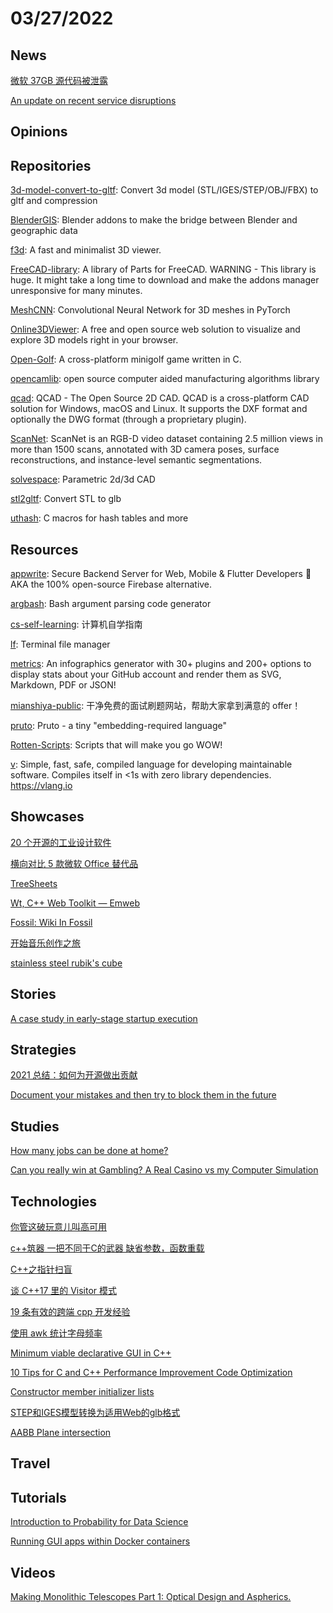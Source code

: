 # 03/27/2022

## News
[微软 37GB 源代码被泄露](https://www.oschina.net/news/187800/hackers-leak-37gb-of-ms-alleged-source-code)

[An update on recent service disruptions](https://github.blog/2022-03-23-an-update-on-recent-service-disruptions/)

## Opinions

## Repositories
[3d-model-convert-to-gltf](https://github.com/wangerzi/3d-model-convert-to-gltf): Convert 3d model (STL/IGES/STEP/OBJ/FBX) to gltf and compression

[BlenderGIS](https://github.com/domlysz/BlenderGIS): Blender addons to make the bridge between Blender and geographic data

[f3d](https://github.com/f3d-app/f3d): A fast and minimalist 3D viewer.

[FreeCAD-library](https://github.com/FreeCAD/FreeCAD-library): A library of Parts for FreeCAD. WARNING - This library is huge. It might take a long time to download and make the addons manager unresponsive for many minutes.

[MeshCNN](https://github.com/ranahanocka/MeshCNN): Convolutional Neural Network for 3D meshes in PyTorch

[Online3DViewer](https://github.com/kovacsv/Online3DViewer): A free and open source web solution to visualize and explore 3D models right in your browser.

[Open-Golf](https://github.com/mgerdes/Open-Golf): A cross-platform minigolf game written in C.

[opencamlib](https://github.com/aewallin/opencamlib): open source computer aided manufacturing algorithms library

[qcad](https://github.com/qcad/qcad): QCAD - The Open Source 2D CAD. QCAD is a cross-platform CAD solution for Windows, macOS and Linux. It supports the DXF format and optionally the DWG format (through a proprietary plugin).

[ScanNet](https://github.com/ScanNet/ScanNet): ScanNet is an RGB-D video dataset containing 2.5 million views in more than 1500 scans, annotated with 3D camera poses, surface reconstructions, and instance-level semantic segmentations.

[solvespace](https://github.com/solvespace/solvespace): Parametric 2d/3d CAD

[stl2gltf](https://github.com/MyMiniFactory/stl2gltf): Convert STL to glb

[uthash](https://github.com/troydhanson/uthash): C macros for hash tables and more

## Resources
[appwrite](https://github.com/appwrite/appwrite): Secure Backend Server for Web, Mobile & Flutter Developers 🚀 AKA the 100% open-source Firebase alternative.

[argbash](https://github.com/matejak/argbash): Bash argument parsing code generator

[cs-self-learning](https://github.com/PKUFlyingPig/cs-self-learning): 计算机自学指南

[lf](https://github.com/gokcehan/lf): Terminal file manager

[metrics](https://github.com/lowlighter/metrics): An infographics generator with 30+ plugins and 200+ options to display stats about your GitHub account and render them as SVG, Markdown, PDF or JSON!

[mianshiya-public](https://github.com/liyupi/mianshiya-public): 干净免费的面试刷题网站，帮助大家拿到满意的 offer！

[pruto](https://gitlab.com/z-s-e/pruto): Pruto - a tiny "embedding-required language"

[Rotten-Scripts](https://github.com/HarshCasper/Rotten-Scripts): Scripts that will make you go WOW!

[v](https://github.com/vlang/v): Simple, fast, safe, compiled language for developing maintainable software. Compiles itself in <1s with zero library dependencies. https://vlang.io

## Showcases
[20 个开源的工业设计软件](https://my.oschina.net/u/3859945/blog/5495604)

[横向对比 5 款微软 Office 替代品](https://linux.cn/article-14382-1.html)

[TreeSheets](https://strlen.com/treesheets/)

[Wt, C++ Web Toolkit — Emweb](https://www.webtoolkit.eu/wt/)

[Fossil: Wiki In Fossil](https://fossil-scm.org/home/doc/trunk/www/wikitheory.wiki)

[开始音乐创作之旅](https://learningmusic.ableton.com/zh-Hans/)

[stainless steel rubik's cube](http://lulabs.net/machining/ss-cube/)

## Stories
[A case study in early-stage startup execution](https://www.wave.com/en/blog/early-execution/)

## Strategies
[2021 总结：如何为开源做出贡献](https://linux.cn/article-14372-1.html)

[Document your mistakes and then try to block them in the future](https://utcc.utoronto.ca/~cks/space/blog/sysadmin/DocumentMistakesThenBlockThem)

## Studies
[How many jobs can be done at home?](https://www.sciencedirect.com/science/article/pii/S0047272720300992)

[Can you really win at Gambling? A Real Casino vs my Computer Simulation](https://blog.devgenius.io/can-you-really-win-at-gambling-a-real-casino-vs-my-computer-simulation-14db4e241eba)

## Technologies
[你管这破玩意儿叫高可用](https://mp.weixin.qq.com/s/W4CpBuMOh0_xPmTGQ84jEQ)

[c++筑器 一把不同于C的武器 缺省参数，函数重载](https://juejin.cn/post/7056978480268836872)

[C++之指针扫盲](https://juejin.cn/post/7077851607995678734)

[谈 C++17 里的 Visitor 模式](https://juejin.cn/post/7007593556080754696)

[19 条有效的跨端 cpp 开发经验](https://my.oschina.net/alimobile/blog/5496289)

[使用 awk 统计字母频率](https://linux.cn/article-14375-1.html)

[Minimum viable declarative GUI in C++](https://ossia.io/posts/minimum-viable/)

[10 Tips for C and C++ Performance Improvement Code Optimization](https://www.thegeekstuff.com/2015/01/c-cpp-code-optimization/)

[Constructor member initializer lists](https://www.learncpp.com/cpp-tutorial/constructor-member-initializer-lists/)

[STEP和IGES模型转换为适用Web的glb格式](https://blog.wj2015.com/2020/03/08/step%e5%92%8ciges%e6%a8%a1%e5%9e%8b%e8%bd%ac%e6%8d%a2%e4%b8%ba%e9%80%82%e7%94%a8web%e7%9a%84glb%e6%a0%bc%e5%bc%8f/)

[AABB Plane intersection](https://gdbooks.gitbooks.io/3dcollisions/content/Chapter2/static_aabb_plane.html)

## Travel

## Tutorials
[Introduction to Probability for Data Science](https://probability4datascience.com/)

[Running GUI apps within Docker containers](https://www.trickster.dev/post/running-gui-apps-within-docker-containers/)

## Videos
[Making Monolithic Telescopes Part 1: Optical Design and Aspherics.](https://www.youtube.com/watch?v=awOvnubFE8M)
